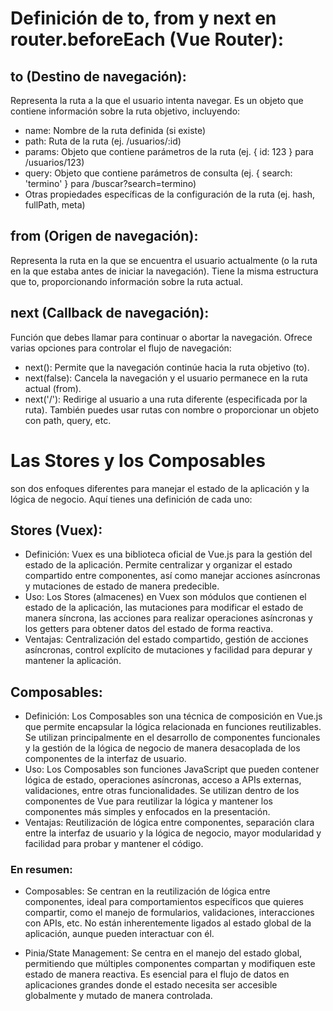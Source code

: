 # Definición de to, from y next en router.beforeEach (Vue Router):

## to (Destino de navegación):
Representa la ruta a la que el usuario intenta navegar.
Es un objeto que contiene información sobre la ruta objetivo, incluyendo:
* name: Nombre de la ruta definida (si existe)
* path: Ruta de la ruta (ej. /usuarios/:id)
* params: Objeto que contiene parámetros de la ruta (ej. { id: 123 } para /usuarios/123)
* query: Objeto que contiene parámetros de consulta (ej. { search: 'termino' } para /buscar?search=termino)
* Otras propiedades específicas de la configuración de la ruta (ej. hash, fullPath, meta)

## from (Origen de navegación):
Representa la ruta en la que se encuentra el usuario actualmente (o la ruta en la que estaba antes de iniciar la navegación).
Tiene la misma estructura que to, proporcionando información sobre la ruta actual.

## next (Callback de navegación):
Función que debes llamar para continuar o abortar la navegación.
Ofrece varias opciones para controlar el flujo de navegación:
* next(): Permite que la navegación continúe hacia la ruta objetivo (to).
* next(false): Cancela la navegación y el usuario permanece en la ruta actual (from).
* next('/'): Redirige al usuario a una ruta diferente (especificada por la ruta). También puedes usar rutas con nombre o proporcionar un objeto con path, query, etc.


# Las Stores y los Composables 

son dos enfoques diferentes para manejar el estado de la aplicación y la lógica de negocio. Aquí tienes una definición de cada uno:

## Stores (Vuex):
* Definición: Vuex es una biblioteca oficial de Vue.js para la gestión del estado de la aplicación. Permite centralizar y organizar el estado compartido entre componentes, así como manejar acciones asíncronas y mutaciones de estado de manera predecible.
* Uso: Los Stores (almacenes) en Vuex son módulos que contienen el estado de la aplicación, las mutaciones para modificar el estado de manera síncrona, las acciones para realizar operaciones asíncronas y los getters para obtener datos del estado de forma reactiva.
* Ventajas: Centralización del estado compartido, gestión de acciones asíncronas, control explícito de mutaciones y facilidad para depurar y mantener la aplicación.

## Composables:
* Definición: Los Composables son una técnica de composición en Vue.js que permite encapsular la lógica relacionada en funciones reutilizables. Se utilizan principalmente en el desarrollo de componentes funcionales y la gestión de la lógica de negocio de manera desacoplada de los componentes de la interfaz de usuario.
* Uso: Los Composables son funciones JavaScript que pueden contener lógica de estado, operaciones asíncronas, acceso a APIs externas, validaciones, entre otras funcionalidades. Se utilizan dentro de los componentes de Vue para reutilizar la lógica y mantener los componentes más simples y enfocados en la presentación.
* Ventajas: Reutilización de lógica entre componentes, separación clara entre la interfaz de usuario y la lógica de negocio, mayor modularidad y facilidad para probar y mantener el código.

### En resumen:

* Composables: Se centran en la reutilización de lógica entre componentes, ideal para comportamientos específicos que quieres compartir, como el manejo de formularios, validaciones, interacciones con APIs, etc. No están inherentemente ligados al estado global de la aplicación, aunque pueden interactuar con él.

* Pinia/State Management: Se centra en el manejo del estado global, permitiendo que múltiples componentes compartan y modifiquen este estado de manera reactiva. Es esencial para el flujo de datos en aplicaciones grandes donde el estado necesita ser accesible globalmente y mutado de manera controlada.






